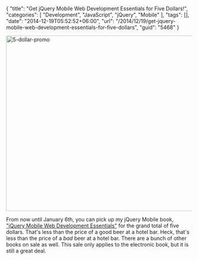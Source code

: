 {
	"title": "Get jQuery Mobile Web Development Essentials for Five Dollars!",
	"categories": [
		"Development",
		"JavaScript",
		"jQuery",
		"Mobile"
	],
	"tags": [],
	"date": "2014-12-19T05:52:52+06:00",
	"url": "/2014/12/19/get-jquery-mobile-web-development-essentials-for-five-dollars",
	"guid": "5468"
}

<a href="http://www.raymondcamden.com/wp-content/uploads/2014/12/5-dollar-promo.jpg"><img src="http://static.raymondcamden.com/images/wp-content/uploads/2014/12/5-dollar-promo.jpg" alt="5-dollar-promo" width="600" height="475" class="alignnone size-full wp-image-5469" /></a> 

From now until January 6th, you can pick up my jQuery Mobile book, <a href="https://www.packtpub.com/web-development/jquery-mobile-web-development-essentials-second-edition">"jQuery Mobile Web Development Essentials"</a> for the grand total of five dollars. That's less than the price of a good beer at a hotel bar. Heck, that's less than the price of a <i>bad</i> beer at a hotel bar. There are a bunch of other books on sale as well. This sale only applies to the electronic book, but it is still a great deal.